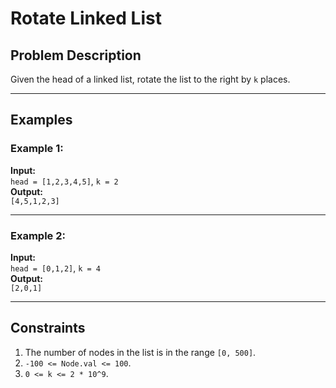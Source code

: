 # Rotate Linked List

## Problem Description

Given the head of a linked list, rotate the list to the right by `k` places.

---

## Examples

### Example 1:
**Input:**  
`head = [1,2,3,4,5]`, `k = 2`  
**Output:**  
`[4,5,1,2,3]`

---

### Example 2:
**Input:**  
`head = [0,1,2]`, `k = 4`  
**Output:**  
`[2,0,1]`

---

## Constraints

1. The number of nodes in the list is in the range `[0, 500]`.
2. `-100 <= Node.val <= 100`.
3. `0 <= k <= 2 * 10^9`.
